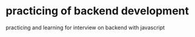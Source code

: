# practicing of backend development

practicing and learning for interview on backend with javascript

